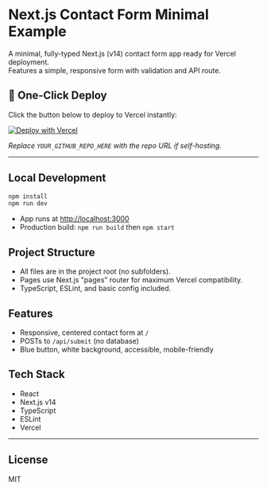 # Next.js Contact Form Minimal Example

A minimal, fully-typed Next.js (v14) contact form app ready for Vercel deployment.  
Features a simple, responsive form with validation and API route.

## 🚀 One-Click Deploy

Click the button below to deploy to Vercel instantly:

[![Deploy with Vercel](https://vercel.com/button)](https://vercel.com/new/import?repo=https://github.com/YOUR_GITHUB_REPO_HERE)

_Replace `YOUR_GITHUB_REPO_HERE` with the repo URL if self-hosting._

---

## Local Development

```bash
npm install
npm run dev
```

- App runs at [http://localhost:3000](http://localhost:3000)
- Production build: `npm run build` then `npm start`

## Project Structure

- All files are in the project root (no subfolders).
- Pages use Next.js "pages" router for maximum Vercel compatibility.
- TypeScript, ESLint, and basic config included.

## Features

- Responsive, centered contact form at `/`
- POSTs to `/api/submit` (no database)
- Blue button, white background, accessible, mobile-friendly

## Tech Stack

- React
- Next.js v14
- TypeScript
- ESLint
- Vercel

---

## License

MIT